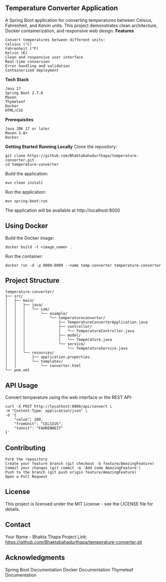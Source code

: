 ## Temperature Converter Application
A Spring Boot application for converting temperatures between Celsius, Fahrenheit, and Kelvin units. This project demonstrates clean architecture, Docker containerization, and responsive web design.
**Features**
```
Convert temperatures between different units:
Celsius (°C)
Fahrenheit (°F)
Kelvin (K)
Clean and responsive user interface
Real-time conversion
Error handling and validation
Containerized deployment
```
**Tech Stack**
```
Java 17
Spring Boot 2.7.0
Maven
Thymeleaf
Docker
HTML/CSS
```
**Prerequisites**
```
Java JDK 17 or later
Maven 3.8+
Docker
```
**Getting Started**
**Running Locally**
Clone the repository:
```
git clone https://github.com/Bhaktabahadurthapa/temperature-converter.git
cd temperature-converter
```
Build the application:
```
mvn clean install
```
Run the application:
```
mvn spring-boot:run
```
The application will be available at http://localhost:8000

## Using Docker
Build the Docker image:

```
docker build -t <image_name> .
```
Run the container:
```
docker run -d -p 8000:8000 --name temp-converter temperature-converter
```
## Project Structure
```
temperature-converter/
├── src/
│   ├── main/
│   │   ├── java/
│   │   │   └── com/
│   │   │       └── example/
│   │   │           └── temperatureconverter/
│   │   │               ├── TemperatureConverterApplication.java
│   │   │               ├── controller/
│   │   │               │   └── TemperatureController.java
│   │   │               ├── model/
│   │   │               │   └── Temperature.java
│   │   │               └── service/
│   │   │                   └── TemperatureService.java
│   │   └── resources/
│   │       ├── application.properties
│   │       └── templates/
│   │           └── converter.html
└── pom.xml
```
## API Usage
Convert temperature using the web interface or the REST API:
```
curl -X POST http://localhost:8000/api/convert \
-H "Content-Type: application/json" \
-d '{
    "value": 100,
    "fromUnit": "CELSIUS",
    "toUnit": "FAHRENHEIT"
}'
```
## Contributing
```
Fork the repository
Create your feature branch (git checkout -b feature/AmazingFeature)
Commit your changes (git commit -m 'Add some AmazingFeature')
Push to the branch (git push origin feature/AmazingFeature)
Open a Pull Request
```
## License
This project is licensed under the MIT License - see the LICENSE file for details.
## Contact
Your Name - Bhakta Thapa
Project Link: https://github.com/Bhaktabahadurthapa/temperature-converter.git
## Acknowledgments
Spring Boot Documentation
Docker Documentation
Thymeleaf Documentation













